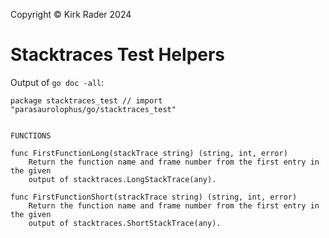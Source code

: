 Copyright &copy; Kirk Rader 2024

# Stacktraces Test Helpers

Output of `go doc -all`:

```
package stacktraces_test // import "parasaurolophus/go/stacktraces_test"


FUNCTIONS

func FirstFunctionLong(stackTrace string) (string, int, error)
    Return the function name and frame number from the first entry in the given
    output of stacktraces.LongStackTrace(any).

func FirstFunctionShort(strackTrace string) (string, int, error)
    Return the function name and frame number from the first entry in the given
    output of stacktraces.ShortStackTrace(any).
```
